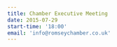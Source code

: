 ```yaml
---
title: Chamber Executive Meeting
date: 2015-07-29
start-time: '18:00'
email: 'info@romseychamber.co.uk'
---
```

